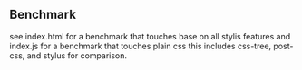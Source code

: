 ## Benchmark

see index.html for a benchmark that touches base on all stylis features and index.js for a benchmark that touches plain css this includes css-tree, post-css, and stylus for comparison.
